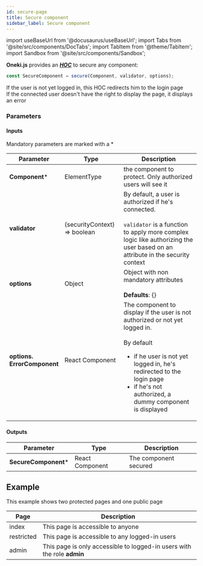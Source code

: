 ```yaml
---
id: secure-page
title: Secure component
sidebar_label: Secure component
---
```

import useBaseUrl from '@docusaurus/useBaseUrl';
import Tabs from '@site/src/components/DocTabs';
import TabItem from '@theme/TabItem';
import Sandbox from '@site/src/components/Sandbox';

**Oneki.js** provides an ***[HOC](https://reactjs.org/docs/higher-order-components.html)*** to secure any component:

```javascript
const SecureComponent = secure(Component, validator, options);
```
If the user is not yet logged in, this HOC redirects him to the login page<br/>
If the connected user doesn't have the right to display the page, it displays an error

### Parameters
#### Inputs
Mandatory parameters are marked with a \*

| Parameter | Type | Description |
| --------- | ---- | ----------- |
| **Component**\* | ElementType | the component to protect. Only authorized users will see it |
| **validator** | (securityContext) => boolean | By default, a user is authorized if he's connected.<br/><br/> `validator` is a function to apply more complex logic like authorizing the user based on an attribute in the security context |
| **options** | Object | Object with non mandatory attributes<br/><br/>**Defaults**: \{\} |
| **options.<br/>ErrorComponent** | React Component | The component to display if the user is not authorized or not yet logged in.<br/><br/>By default<ul><li>if he user is not yet logged in, he's redirected to the login page</li><li>if he's not authorized, a dummy component is displayed</li></ul> |

#### Outputs

| Parameter | Type | Description |
| --------- | ---- | ----------- |
| **SecureComponent**\* | React Component | The component secured

## Example
This example shows two protected pages and one public page

| Page | Description |
| ---- | ----------- |
| index | This page is accessible to anyone |
| restricted | This page is accessible to any logged-in users |
| admin | This page is only accessible to logged-in users with the role **admin** |

<Tabs>
  <TabItem value="cra">
  <Sandbox
    name="cra-auth-form"
    height="600"
    modules={['/src/modules/core/layouts/AppLayout.tsx', '/src/pages/restricted.tsx', '/src/pages/admin.tsx', '/src/pages/login.tsx']}
  />
  </TabItem>
  <TabItem value="next">
  <Sandbox
    name="next-auth-form"
    height="600"
    modules={['/src/pages/index.tsx', '/src/settings.ts', '/src/pages/_app.tsx']}
  />  
  </TabItem>
</Tabs>

